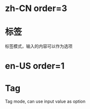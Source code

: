 # zh-CN order=3

# 标签

标签模式，输入的内容可以作为选项

# en-US order=1

# Tag

Tag mode, can use input value as option
